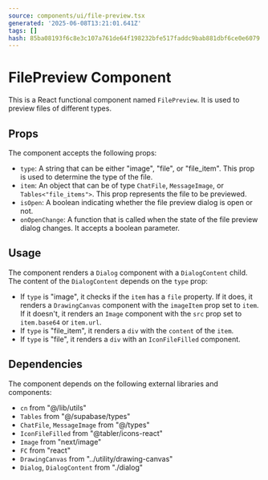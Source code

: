 ```yaml
---
source: components/ui/file-preview.tsx
generated: '2025-06-08T13:21:01.641Z'
tags: []
hash: 85ba08193f6c8e3c107a761de64f198232bfe517faddc9bab881dbf6ce0e6079
---
```

# FilePreview Component

This is a React functional component named `FilePreview`. It is used to preview files of different types.

## Props

The component accepts the following props:

- `type`: A string that can be either "image", "file", or "file_item". This prop is used to determine the type of the file.
- `item`: An object that can be of type `ChatFile`, `MessageImage`, or `Tables<"file_items">`. This prop represents the file to be previewed.
- `isOpen`: A boolean indicating whether the file preview dialog is open or not.
- `onOpenChange`: A function that is called when the state of the file preview dialog changes. It accepts a boolean parameter.

## Usage

The component renders a `Dialog` component with a `DialogContent` child. The content of the `DialogContent` depends on the `type` prop:

- If `type` is "image", it checks if the `item` has a `file` property. If it does, it renders a `DrawingCanvas` component with the `imageItem` prop set to `item`. If it doesn't, it renders an `Image` component with the `src` prop set to `item.base64` or `item.url`.
- If `type` is "file_item", it renders a `div` with the `content` of the `item`.
- If `type` is "file", it renders a `div` with an `IconFileFilled` component.

## Dependencies

The component depends on the following external libraries and components:

- `cn` from "@/lib/utils"
- `Tables` from "@/supabase/types"
- `ChatFile`, `MessageImage` from "@/types"
- `IconFileFilled` from "@tabler/icons-react"
- `Image` from "next/image"
- `FC` from "react"
- `DrawingCanvas` from "../utility/drawing-canvas"
- `Dialog`, `DialogContent` from "./dialog"
